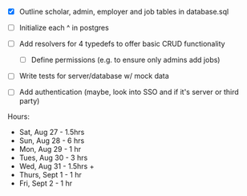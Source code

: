 - [X] Outline scholar, admin, employer and job tables in database.sql
- [ ] Initialize each ^ in postgres
- [ ] Add resolvers for 4 typedefs to offer basic CRUD functionality
    - [ ] Define permissions (e.g. to ensure only admins add jobs)
- [ ] Write tests for server/database w/ mock data
- [ ] Add authentication (maybe, look into SSO and if it's server or third party)


Hours:
- Sat, Aug 27 - 1.5hrs
- Sun, Aug 28 - 6 hrs
- Mon, Aug 29 - 1 hr
- Tues, Aug 30 - 3 hrs
- Wed, Aug 31 - 1.5hrs + 
- Thurs, Sept 1 - 1 hr
- Fri, Sept 2 - 1 hr